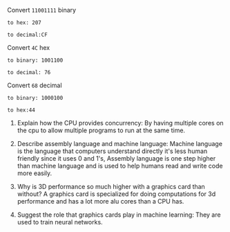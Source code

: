 <!-- Answers to the Short Answer Essay Questions go here -->

Convert `11001111` binary

    to hex: 207

    to decimal:CF


Convert `4C` hex

    to binary: 1001100

    to decimal: 76


Convert `68` decimal

    to binary: 1000100

    to hex:44
1. Explain how the CPU provides concurrency:
  By having multiple cores on the cpu to allow multiple programs to run at the same time.

2. Describe assembly language and machine language:
  Machine language is the language that computers understand directly it's less human friendly since it uses 0 and 1's, Assembly language is one step higher than machine language and is used to help humans read and write code more easily.

3. Why is 3D performance so much higher with a graphics card than without?
  A graphics card is specialized for doing computations for 3d performance and has a lot more alu cores than a CPU has.

4. Suggest the role that graphics cards play in machine learning:
  They are used to train neural networks.
